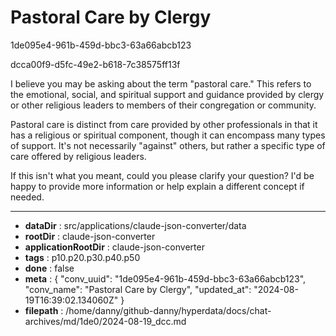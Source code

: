 # Pastoral Care by Clergy

1de095e4-961b-459d-bbc3-63a66abcb123

dcca00f9-d5fc-49e2-b618-7c38575ff13f

 I believe you may be asking about the term "pastoral care." This refers to the emotional, social, and spiritual support and guidance provided by clergy or other religious leaders to members of their congregation or community. 

Pastoral care is distinct from care provided by other professionals in that it has a religious or spiritual component, though it can encompass many types of support. It's not necessarily "against" others, but rather a specific type of care offered by religious leaders.

If this isn't what you meant, could you please clarify your question? I'd be happy to provide more information or help explain a different concept if needed.

---

* **dataDir** : src/applications/claude-json-converter/data
* **rootDir** : claude-json-converter
* **applicationRootDir** : claude-json-converter
* **tags** : p10.p20.p30.p40.p50
* **done** : false
* **meta** : {
  "conv_uuid": "1de095e4-961b-459d-bbc3-63a66abcb123",
  "conv_name": "Pastoral Care by Clergy",
  "updated_at": "2024-08-19T16:39:02.134060Z"
}
* **filepath** : /home/danny/github-danny/hyperdata/docs/chat-archives/md/1de0/2024-08-19_dcc.md